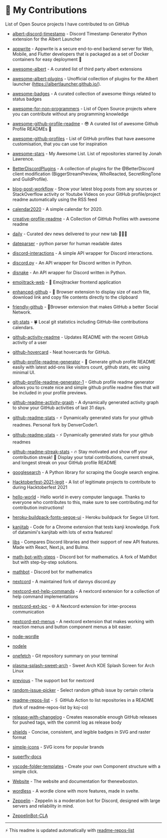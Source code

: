 # 🤝 My Contributions

List of Open Source projects I have contributed to on GitHub

<!-- start: readme-repos-list -->
<!-- This list is auto-generated using readme-repos-list -->
<!-- Do not edit this list manually, your changes will be overwritten -->
* [albert-discord-timestamp](https://github.com/DenverCoderOne/albert-discord-timestamp) - Discord Timestamp Generator Python extension for the Albert Launcher

* [appwrite](https://github.com/DenverCoderOne/appwrite) - Appwrite is a secure end-to-end backend server for Web, Mobile, and Flutter developers that is packaged as a set of Docker containers for easy deployment 🚀

* [awesome-albert](https://github.com/DenverCoderOne/awesome-albert) - A curated list of third party albert extensions

* [awesome-albert-plugins](https://github.com/DenverCoderOne/awesome-albert-plugins) - Unofficial collection of plugins for the Albert launcher (https://albertlauncher.github.io/).

* [awesome-badges](https://github.com/DenverCoderOne/awesome-badges) - A curated collection of awesome things related to status badges

* [awesome-for-non-programmers](https://github.com/DenverCoderOne/awesome-for-non-programmers) - List of Open Source projects where you can contribute without any programming knowledge

* [awesome-github-profile-readme](https://github.com/DenverCoderOne/awesome-github-profile-readme) - 😎 A curated list of awesome Github Profile READMEs 📝

* [awesome-github-profiles](https://github.com/DenverCoderOne/awesome-github-profiles) - List of GitHub profiles that have awesome customisation, that you can use for inspiration

* [awesome-stars](https://github.com/DenverCoder1/awesome-stars) - My Awesome List. List of repositories starred by Jonah Lawrence.

* [BetterDiscordPlugins](https://github.com/DenverCoderOne/BetterDiscordPlugins) - A collection of plugins for the @BetterDiscord client modification (BiggerStreamPreview, WhoReacted, SecretRingTone and GuildProfile).

* [blog-post-workflow](https://github.com/DenverCoderOne/blog-post-workflow) - Show your latest blog posts from any sources or StackOverflow activity or Youtube Videos on your GitHub profile/project readme automatically using the RSS feed

* [calendar2020](https://github.com/DenverCoderOne/calendar2020) - A simple calendar for 2020.

* [creative-profile-readme](https://github.com/DenverCoderOne/creative-profile-readme) - A Collection of GitHub Profiles with awesome readme

* [daily](https://github.com/DenverCoderOne/daily) - Curated dev news delivered to your new tab 👩🏽‍💻

* [dateparser](https://github.com/DenverCoderOne/dateparser) - python parser for human readable dates

* [discord-interactions](https://github.com/DenverCoderOne/discord-interactions) - A simple API wrapper for Discord interactions.

* [discord.py](https://github.com/DenverCoderOne/discord.py) - An API wrapper for Discord written in Python.

* [disnake](https://github.com/DenverCoderOne/disnake) - An API wrapper for Discord written in Python.

* [emojitrack-web](https://github.com/DenverCoderOne/emojitrack-web) - :dizzy: Emojitracker frontend application

* [enhanced-github](https://github.com/DenverCoderOne/enhanced-github) - :rocket: Browser extension to display size of each file, download link and copy file contents directly to the clipboard

* [friendly-github](https://github.com/DenverCoderOne/friendly-github) - 🐶Browser extension that makes GitHub a better Social Network.

* [git-stats](https://github.com/DenverCoderOne/git-stats) - 🍀 Local git statistics including GitHub-like contributions calendars.

* [github-activity-readme](https://github.com/DenverCoderOne/github-activity-readme) - Updates README with the recent GitHub activity of a user

* [github-hovercard](https://github.com/DenverCoderOne/github-hovercard) - Neat hovercards for GitHub.

* [github-profile-readme-generator](https://github.com/DenverCoderOne/github-profile-readme-generator) - :rocket: Generate github profile README easily with latest add-ons like visitors count, github stats, etc using minimal UI.

* [github-profile-readme-generator-1](https://github.com/DenverCoderOne/github-profile-readme-generator-1) - Github profile readme generator allows you to create nice and simple github profile readme files that will be included in your profile previews.

* [github-readme-activity-graph](https://github.com/DenverCoderOne/github-readme-activity-graph) - A dynamically generated activity graph to show your GitHub activities of last 31 days.

* [github-readme-stats](https://github.com/DenverCoder1/github-readme-stats) - :zap: Dynamically generated stats for your github readmes. Personal fork by DenverCoder1.

* [github-readme-stats](https://github.com/DenverCoderOne/github-readme-stats) - :zap: Dynamically generated stats for your github readmes

* [github-readme-streak-stats](https://github.com/DenverCoderOne/github-readme-streak-stats) - 🔥 Stay motivated and show off your contribution streak! 🌟 Display your total contributions, current streak, and longest streak on your GitHub profile README

* [googlesearch](https://github.com/DenverCoderOne/googlesearch) - A Python library for scraping the Google search engine.

* [Hacktoberfest-2021-legit](https://github.com/DenverCoderOne/Hacktoberfest-2021-legit) - A list of legitimate projects to contribute to during Hacktoberfest 2021

* [hello-world](https://github.com/DenverCoderOne/hello-world) - Hello world in every computer language.  Thanks to everyone who contributes to this, make sure to see contributing.md for contribution instructions!

* [heroku-buildpack-fonts-segoe-ui](https://github.com/DenverCoder1/heroku-buildpack-fonts-segoe-ui) - Heroku buildpack for Segoe UI font.

* [kanjitab](https://github.com/DenverCoder1/kanjitab) - Code for a Chrome extension that tests kanji knowledge. Fork of datamimi's kanjitab with lots of extra features!

* [libs](https://github.com/DenverCoderOne/libs) - Compares Discord libraries and their support of new API features. Made with React, Next.js, and Bulma.

* [math-bot-with-steps](https://github.com/DenverCoder1/math-bot-with-steps) - Discord bot for mathematics. A fork of MathBot but with step-by-step solutions.

* [mathbot](https://github.com/DenverCoderOne/mathbot) - Discord bot for mathematics

* [nextcord](https://github.com/DenverCoderOne/nextcord) - A maintained fork of dannys discord.py

* [nextcord-ext-help-commands](https://github.com/DenverCoderOne/nextcord-ext-help-commands) - A nextcord extension for a collection of help command implementations

* [nextcord-ext-ipc](https://github.com/DenverCoderOne/nextcord-ext-ipc) - 🌐 A Nextcord extension for inter-process communication

* [nextcord-ext-menus](https://github.com/DenverCoderOne/nextcord-ext-menus) - A nextcord extension that makes working with reaction menus and button component menus a bit easier.

* [node-wordle](https://github.com/DenverCoderOne/node-wordle)

* [nodele](https://github.com/DenverCoderOne/nodele)

* [onefetch](https://github.com/DenverCoderOne/onefetch) - Git repository summary on your terminal

* [plasma-splash-sweet-arch](https://github.com/DenverCoderOne/plasma-splash-sweet-arch) - Sweet Arch KDE Splash Screen for Arch Linux

* [previous](https://github.com/DenverCoderOne/previous) - The support bot for nextcord

* [random-issue-picker](https://github.com/DenverCoderOne/random-issue-picker) - Select random github issue by certain criteria

* [readme-repos-list](https://github.com/DenverCoderOne/readme-repos-list) - 🖇️ GitHub Action to list repositories in a README (fork of readme-repos-list by koj-co)

* [release-with-changelog](https://github.com/DenverCoderOne/release-with-changelog) - Creates reasonable enough GitHub releases for pushed tags, with the commit log as release body

* [shields](https://github.com/DenverCoderOne/shields) - Concise, consistent, and legible badges in SVG and raster format

* [simple-icons](https://github.com/DenverCoderOne/simple-icons) - SVG icons for popular brands

* [superfly-docs](https://github.com/DenverCoderOne/superfly-docs)

* [vscode-folder-templates](https://github.com/DenverCoderOne/vscode-folder-templates) - Create your own Component structure with a simple click.

* [Website](https://github.com/DenverCoderOne/Website) - The website and documentation for thenewboston.

* [wordless](https://github.com/DenverCoderOne/wordless) - A wordle clone with more features, made in svelte.

* [Zeppelin](https://github.com/DenverCoderOne/Zeppelin) - Zeppelin is a moderation bot for Discord, designed with large servers and reliability in mind.

* [ZeppelinBot-CLA](https://github.com/DenverCoderOne/ZeppelinBot-CLA)

<!-- end: readme-repos-list -->

----

:zap: This readme is updated automatically with [readme-repos-list](https://github.com/DenverCoderOne/readme-repos-list)
